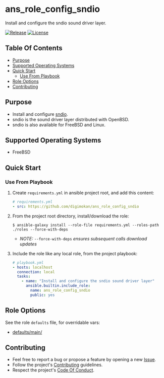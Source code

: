 # ans_role_config_sndio

Install and configure the sndio sound driver layer.

[![Release](https://img.shields.io/github/release/digimokan/ans_role_config_sndio.svg?label=release)](https://github.com/digimokan/ans_role_config_sndio/releases/latest "Latest Release Notes")
[![License](https://img.shields.io/badge/license-MIT-blue.svg?label=license)](LICENSE.md "Project License")

## Table Of Contents

* [Purpose](#purpose)
* [Supported Operating Systems](#supported-operating-systems)
* [Quick Start](#quick-start)
    * [Use From Playbook](#use-from-playbook)
* [Role Options](#role-options)
* [Contributing](#contributing)

## Purpose

* Install and configure [sndio](https://sndio.org/).
* sndio is the sound driver layer distributed with OpenBSD.
* sndio is also available for FreeBSD and Linux.

## Supported Operating Systems

* FreeBSD

## Quick Start

### Use From Playbook

1. Create `requirements.yml` in ansible project root, and add this content:

   ```yaml
   # requirements.yml
   - src: https://github.com/digimokan/ans_role_config_sndio
   ```

2. From the project root directory, install/download the role:

   ```shell
   $ ansible-galaxy install --role-file requirements.yml --roles-path ./roles --force-with-deps
   ```

   * _NOTE:_ `--force-with-deps` _ensures subsequent calls download updates_

3. Include the role like any local role, from the project playbook:

   ```yaml
   # playbook.yml
   - hosts: localhost
     connection: local
     tasks:
       - name: "Install and configure the sndio sound driver layer"
         ansible.builtin.include_role:
           name: ans_role_config_sndio
           public: yes
   ```

## Role Options

See the role `defaults` file, for overridable vars:

  * [defaults/main/](../defaults/main/)

## Contributing

* Feel free to report a bug or propose a feature by opening a new
  [Issue](https://github.com/digimokan/ans_role_config_sndio/issues).
* Follow the project's [Contributing](CONTRIBUTING.md) guidelines.
* Respect the project's [Code Of Conduct](CODE_OF_CONDUCT.md).

